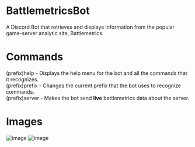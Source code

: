 # BattlemetricsBot

  A Discord Bot that retrieves and displays information from the popular game-server analytic site, Battlemetrics.

# Commands

(prefix)help - Displays the help menu for the bot and all the commands that it recognizes. <br />
(prefix)prefix <newPrefix> - Changes the current prefix that the bot uses to recognize commands. <br />
(prefix)server <serverID> - Makes the bot send <b>live</b> battlemetrics data about the server. <br />

# Images 

![image](https://user-images.githubusercontent.com/25600013/55646268-bdaf1100-57a8-11e9-8164-971a4fc0466b.png)
![image](https://user-images.githubusercontent.com/25600013/55646254-b6880300-57a8-11e9-9a07-59c5b88bc557.png)
